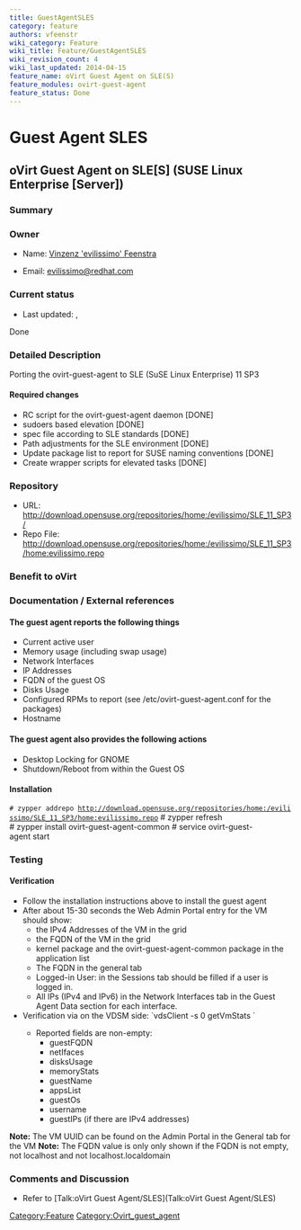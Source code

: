 ```yaml
---
title: GuestAgentSLES
category: feature
authors: vfeenstr
wiki_category: Feature
wiki_title: Feature/GuestAgentSLES
wiki_revision_count: 4
wiki_last_updated: 2014-04-15
feature_name: oVirt Guest Agent on SLE(S)
feature_modules: ovirt-guest-agent
feature_status: Done
---
```


# Guest Agent SLES

## oVirt Guest Agent on SLE[S] (SUSE Linux Enterprise [Server])

### Summary

### Owner

*   Name: [ Vinzenz 'evilissimo' Feenstra](User:Vfeenstr)

<!-- -->

*   Email: <evilissimo@redhat.com>

### Current status

*   Last updated: ,

Done

### Detailed Description

Porting the ovirt-guest-agent to SLE (SuSE Linux Enterprise) 11 SP3

#### Required changes

*   RC script for the ovirt-guest-agent daemon [DONE]
*   sudoers based elevation [DONE]
*   spec file according to SLE standards [DONE]
*   Path adjustments for the SLE environment [DONE]
*   Update package list to report for SUSE naming conventions [DONE]
*   Create wrapper scripts for elevated tasks [DONE]

### Repository

*   URL: <http://download.opensuse.org/repositories/home:/evilissimo/SLE_11_SP3/>
*   Repo File: <http://download.opensuse.org/repositories/home:/evilissimo/SLE_11_SP3/home:evilissimo.repo>

### Benefit to oVirt

### Documentation / External references

#### The guest agent reports the following things

*   Current active user
*   Memory usage (including swap usage)
*   Network Interfaces
*   IP Addresses
*   FQDN of the guest OS
*   Disks Usage
*   Configured RPMs to report (see /etc/ovirt-guest-agent.conf for the packages)
*   Hostname

#### The guest agent also provides the following actions

*   Desktop Locking for GNOME
*   Shutdown/Reboot from within the Guest OS

#### Installation

`# zypper addrepo `[`http://download.opensuse.org/repositories/home:/evilissimo/SLE_11_SP3/home:evilissimo.repo`](http://download.opensuse.org/repositories/home:/evilissimo/SLE_11_SP3/home:evilissimo.repo)
      # zypper refresh
      # zypper install ovirt-guest-agent-common
      # service ovirt-guest-agent start 

### Testing

#### Verification

*   Follow the installation instructions above to install the guest agent
*   After about 15-30 seconds the Web Admin Portal entry for the VM should show:
    -   the IPv4 Addresses of the VM in the grid
    -   the FQDN of the VM in the grid
    -   kernel package and the ovirt-guest-agent-common package in the application list
    -   The FQDN in the general tab
    -   Logged-in User: in the Sessions tab should be filled if a user is logged in.
    -   All IPs (IPv4 and IPv6) in the Network Interfaces tab in the Guest Agent Data section for each interface.
*   Verification via on the VDSM side: \`vdsClient -s 0 getVmStats <VM UUID>\`
    -   Reported fields are non-empty:
        -   guestFQDN
        -   netIfaces
        -   disksUsage
        -   memoryStats
        -   guestName
        -   appsList
        -   guestOs
        -   username
        -   guestIPs (if there are IPv4 addresses)

**Note:** The VM UUID can be found on the Admin Portal in the General tab for the VM **Note:** The FQDN value is only only shown if the FQDN is not empty, not localhost and not localhost.localdomain

### Comments and Discussion

*   Refer to [Talk:oVirt Guest Agent/SLES](Talk:oVirt Guest Agent/SLES)

<Category:Feature> <Category:Ovirt_guest_agent>
